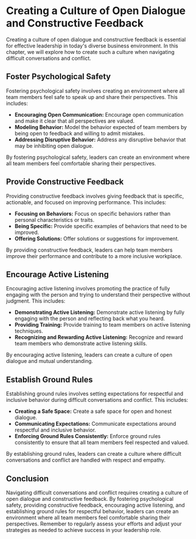 Creating a Culture of Open Dialogue and Constructive Feedback
=========================================================================================================================

Creating a culture of open dialogue and constructive feedback is essential for effective leadership in today's diverse business environment. In this chapter, we will explore how to create such a culture when navigating difficult conversations and conflict.

Foster Psychological Safety
---------------------------

Fostering psychological safety involves creating an environment where all team members feel safe to speak up and share their perspectives. This includes:

* **Encouraging Open Communication:** Encourage open communication and make it clear that all perspectives are valued.
* **Modeling Behavior:** Model the behavior expected of team members by being open to feedback and willing to admit mistakes.
* **Addressing Disruptive Behavior:** Address any disruptive behavior that may be inhibiting open dialogue.

By fostering psychological safety, leaders can create an environment where all team members feel comfortable sharing their perspectives.

Provide Constructive Feedback
-----------------------------

Providing constructive feedback involves giving feedback that is specific, actionable, and focused on improving performance. This includes:

* **Focusing on Behaviors:** Focus on specific behaviors rather than personal characteristics or traits.
* **Being Specific:** Provide specific examples of behaviors that need to be improved.
* **Offering Solutions:** Offer solutions or suggestions for improvement.

By providing constructive feedback, leaders can help team members improve their performance and contribute to a more inclusive workplace.

Encourage Active Listening
--------------------------

Encouraging active listening involves promoting the practice of fully engaging with the person and trying to understand their perspective without judgment. This includes:

* **Demonstrating Active Listening:** Demonstrate active listening by fully engaging with the person and reflecting back what you heard.
* **Providing Training:** Provide training to team members on active listening techniques.
* **Recognizing and Rewarding Active Listening:** Recognize and reward team members who demonstrate active listening skills.

By encouraging active listening, leaders can create a culture of open dialogue and mutual understanding.

Establish Ground Rules
----------------------

Establishing ground rules involves setting expectations for respectful and inclusive behavior during difficult conversations and conflict. This includes:

* **Creating a Safe Space:** Create a safe space for open and honest dialogue.
* **Communicating Expectations:** Communicate expectations around respectful and inclusive behavior.
* **Enforcing Ground Rules Consistently:** Enforce ground rules consistently to ensure that all team members feel respected and valued.

By establishing ground rules, leaders can create a culture where difficult conversations and conflict are handled with respect and empathy.

Conclusion
----------

Navigating difficult conversations and conflict requires creating a culture of open dialogue and constructive feedback. By fostering psychological safety, providing constructive feedback, encouraging active listening, and establishing ground rules for respectful behavior, leaders can create an environment where all team members feel comfortable sharing their perspectives. Remember to regularly assess your efforts and adjust your strategies as needed to achieve success in your leadership role.
